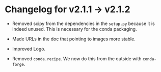 # Changelog for v2.1.1 -> v2.1.2

- Removed scipy from the dependencies in the `setup.py` because it is indeed unused.
    This is necessary for the conda packaging.

- Made URLs in the doc that pointing to images more stable.

- Improved Logo.

- Removed `conda.recipe`. We now do this from the outside with `conda-forge`.
